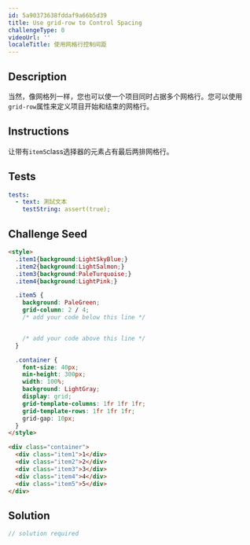 ```yaml
---
id: 5a90373638fddaf9a66b5d39
title: Use grid-row to Control Spacing
challengeType: 0
videoUrl: ''
localeTitle: 使用网格行控制间距
---
```


## Description
<section id="description">当然，像网格列一样，您也可以使一个项目同时占据多个网格行。您可以使用<code>grid-row</code>属性来定义项目开始和结束的网格行。 </section>

## Instructions
<section id="instructions">让带有<code>item5</code>class选择器的元素占有最后两排网格行。 </section>

## Tests
<section id='tests'>

```yml
tests:
  - text: 測試文本
    testString: assert(true);

```

</section>

## Challenge Seed
<section id='challengeSeed'>

<div id='html-seed'>

```html
<style>
  .item1{background:LightSkyBlue;}
  .item2{background:LightSalmon;}
  .item3{background:PaleTurquoise;}
  .item4{background:LightPink;}

  .item5 {
    background: PaleGreen;
    grid-column: 2 / 4;
    /* add your code below this line */


    /* add your code above this line */
  }

  .container {
    font-size: 40px;
    min-height: 300px;
    width: 100%;
    background: LightGray;
    display: grid;
    grid-template-columns: 1fr 1fr 1fr;
    grid-template-rows: 1fr 1fr 1fr;
    grid-gap: 10px;
  }
</style>

<div class="container">
  <div class="item1">1</div>
  <div class="item2">2</div>
  <div class="item3">3</div>
  <div class="item4">4</div>
  <div class="item5">5</div>
</div>

```

</div>



</section>

## Solution
<section id='solution'>

```js
// solution required
```
</section>
